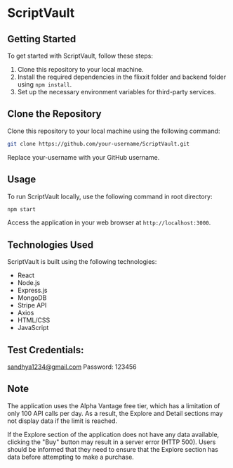 # ScriptVault

## Getting Started

To get started with ScriptVault, follow these steps:

1. Clone this repository to your local machine.
2. Install the required dependencies in the flixxit folder and backend folder using `npm install`.
3. Set up the necessary environment variables for third-party services.

## Clone the Repository

Clone this repository to your local machine using the following command:

```bash
git clone https://github.com/your-username/ScriptVault.git
```

Replace your-username with your GitHub username.

## Usage

To run ScriptVault locally, use the following command in root directory:

```bash
npm start
```

Access the application in your web browser at `http://localhost:3000`.

## Technologies Used

ScriptVault is built using the following technologies:

- React
- Node.js
- Express.js
- MongoDB
- Stripe API
- Axios
- HTML/CSS
- JavaScript

## Test Credentials:

sandhya1234@gmail.com
Password: 123456

## Note

The application uses the Alpha Vantage free tier, which has a limitation of only 100 API calls per day. As a result, the Explore and Detail sections may not display data if the limit is reached.

If the Explore section of the application does not have any data available, clicking the "Buy" button may result in a server error (HTTP 500). Users should be informed that they need to ensure that the Explore section has data before attempting to make a purchase.
